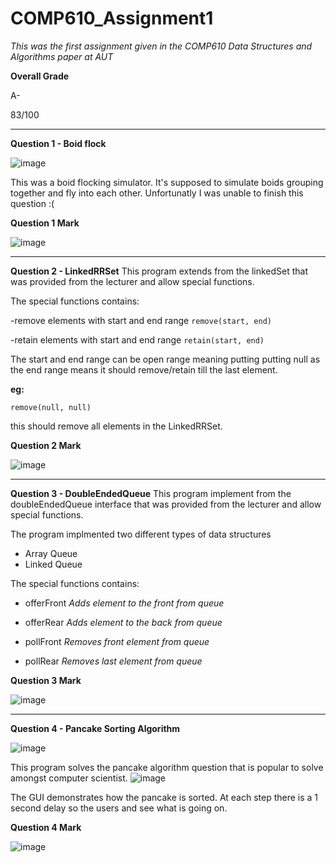 # COMP610_Assignment1 
*This was the first assignment given in the COMP610 Data Structures and Algorithms paper at AUT*
 
 **Overall Grade**
 
 A-
 
 83/100
 
 -------------------------------------------------------------------------------------------------------------------------------------------
 
 **Question 1 - Boid flock**
 
![image](https://user-images.githubusercontent.com/75343007/158699650-ba8a6180-eb74-4b5a-9002-940dba4d64d4.png)

This was a boid flocking simulator. It's supposed to simulate boids grouping together and fly into each other.
Unfortunatly I was unable to finish this question :(

**Question 1 Mark**

![image](https://user-images.githubusercontent.com/75343007/158699966-4473c4e3-b548-4bfc-9a40-17056c758d26.png)

-------------------------------------------------------------------------------------------------------------------------------------------

**Question 2 - LinkedRRSet**
This program extends from the linkedSet that was provided from the lecturer and allow special functions.

The special functions contains:

-remove elements with start and end range
`remove(start, end)`

-retain elements with start and end range
`retain(start, end)`

The start and end range can be open range meaning putting putting null as the end range means it should remove/retain till the last element.

**eg:**

`remove(null, null)`

this should remove all elements in the LinkedRRSet.

**Question 2 Mark**

![image](https://user-images.githubusercontent.com/75343007/158701169-769ec4e2-8436-4198-bdbb-2d3aa697001c.png)

-------------------------------------------------------------------------------------------------------------------------------------------

**Question 3 - DoubleEndedQueue**
This program implement from the doubleEndedQueue interface that was provided from the lecturer and allow special functions.

The program implmented two different types of data structures
- Array Queue
- Linked Queue

The special functions contains:

- offerFront
*Adds element to the front from queue*

- offerRear
*Adds element to the back from queue*

- pollFront
*Removes front element from queue*

- pollRear
*Removes last element from queue*

**Question 3 Mark**

![image](https://user-images.githubusercontent.com/75343007/158701962-9de47188-2a23-442a-a8cc-068f75422b93.png)

-------------------------------------------------------------------------------------------------------------------------------------------

**Question 4 - Pancake Sorting Algorithm**

![image](https://user-images.githubusercontent.com/75343007/158702290-39225577-98a1-4f2d-9d4f-ec7a3e6bf170.png)

This program solves the pancake algorithm question that is popular to solve amongst computer scientist. 
![image](https://user-images.githubusercontent.com/75343007/158702491-7ba6329c-0190-4c8b-b96f-91f81b10bac0.png)

The GUI demonstrates how the pancake is sorted.
At each step there is a 1 second delay so the users and see what is going on.

**Question 4 Mark**

![image](https://user-images.githubusercontent.com/75343007/158702674-596ec22a-3cd1-406a-832e-119b7b3b72a7.png)
